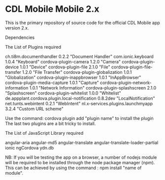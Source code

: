 CDL Mobile Mobile 2.x
=================

This is the primary repository of source code for the official CDL Mobile app version 2.x.

Dependencies

The List of Plugins required

ch.ti8m.documenthandler 0.2.2 "Document Handler"
com.ionic.keyboard 1.0.4 "Keyboard"
cordova-plugin-camera 1.2.0 "Camera"
cordova-plugin-device 1.0.1 "Device"
cordova-plugin-file 2.1.0 "File"
cordova-plugin-file-transfer 1.2.0 "File Transfer"
cordova-plugin-globalization 1.0.1 "Globalization"
cordova-plugin-inappbrowser 1.0.1 "InAppBrowser"
cordova-plugin-media-capture 1.0.1 "Capture"
cordova-plugin-network-information 1.0.1 "Network Information"
cordova-plugin-splashscreen 2.1.0 "Splashscreen"
cordova-plugin-whitelist 1.0.0 "Whitelist"
de.appplant.cordova.plugin.local-notification 0.8.2dev "LocalNotification"
net.tunts.webintent 0.2.1 "WebIntent"
nl.x-services.plugins.launchmyapp 3.2.4 "Custom URL scheme"

Use the command: cordova plugin add "plugin name" to install the plugin
The last two plugins are a bit tricky to install. 

The List of JavaScript Library required

angular-aria
angular-md5
angular-translate
angular-translate-loader-partial
ionic
ngCordova
ydn.db

NB: If you will be testing the app on a browser, a number of nodejs module
will be required to be installed through the node package manager (npm). This can be achieved by using the command
: npm install "name of module".